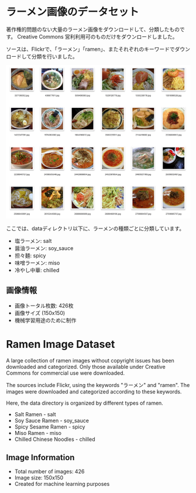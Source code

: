# ラーメン画像のデータセット

著作権的問題のない大量のラーメン画像をダウンロードして、分類したものです。
Creative Commons 営利利用可のものだけをダウンロードしました。

ソースは、Flickrで、「ラーメン」「ramen」、またそれぞれのキーワードでダウンロードして分類を行いました。

![ラーメンの画像](ramen_images.png)

ここでは、dataディレクトリ以下に、ラーメンの種類ごとに分類しています。

- 塩ラーメン: salt
- 醤油ラーメン: soy_sauce
- 担々麺: spicy
- 味噌ラーメン: miso
- 冷やし中華: chilled

## 画像情報

- 画像トータル枚数: 426枚
- 画像サイズ (150x150)
- 機械学習用途のために制作

# Ramen Image Dataset

A large collection of ramen images without copyright issues has been downloaded and categorized. Only those available under Creative Commons for commercial use were downloaded.

The sources include Flickr, using the keywords "ラーメン" and "ramen". The images were downloaded and categorized according to these keywords.

Here, the data directory is organized by different types of ramen.

- Salt Ramen - salt
- Soy Sauce Ramen - soy_sauce
- Spicy Sesame Ramen - spicy
- Miso Ramen - miso
- Chilled Chinese Noodles - chilled

## Image Information

- Total number of images: 426
- Image size: 150x150
- Created for machine learning purposes


